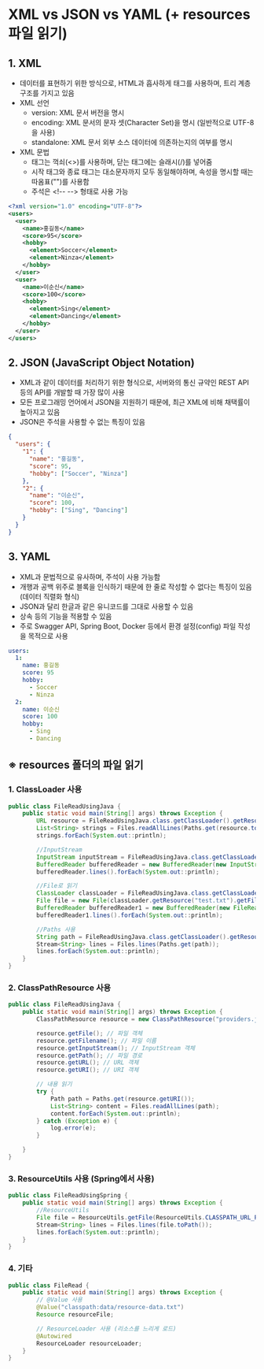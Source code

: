 # XML vs JSON vs YAML (+ resources 파일 읽기)

## 1. XML
- 데이터를 표현하기 위한 방식으로, HTML과 흡사하게 태그를 사용하며, 트리 계층 구조를 가지고 있음
- XML 선언
  - version: XML 문서 버전을 명시
  - encoding: XML 문서의 문자 셋(Character Set)을 명시 (일반적으로 UTF-8을 사용)
  - standalone: XML 문서 외부 소스 데이터에 의존하는지의 여부를 명시
- XML 문법
  - 태그는 꺽쇠(<>)를 사용하며, 닫는 태그에는 슬래시(/)를 넣어줌
  - 시작 태그와 종료 태그는 대소문자까지 모두 동일해야하며, 속성을 명시할 때는 따옴표("")를 사용함
  - 주석은 \<!-- --> 형태로 사용 가능

```xml
<?xml version="1.0" encoding="UTF-8"?>
<users>  
  <user>    
    <name>홍길동</name>    
    <score>95</score>    
    <hobby>      
      <element>Soccer</element>      
      <element>Ninza</element>    
    </hobby>  
  </user>  
  <user>    
    <name>이순신</name>    
    <score>100</score>    
    <hobby>      
      <element>Sing</element>      
      <element>Dancing</element>    
    </hobby>  
  </user>
</users>
```

## 2. JSON (JavaScript Object Notation)
- XML과 같이 데이터를 처리하기 위한 형식으로, 서버와의 통신 규약인 REST API 등의 API를 개발할 때 가장 많이 사용
- 모든 프로그래밍 언어에서 JSON을 지원하기 때문에, 최근 XML에 비해 채택률이 높아지고 있음
- JSON은 주석을 사용할 수 없는 특징이 있음

```json
{	
  "users": {		
    "1": {			
      "name": "홍길동",			
      "score": 95,			
      "hobby": ["Soccer", "Ninza"]		
    },		
    "2": {			
      "name": "이순신",			
      "score": 100,			
      "hobby": ["Sing", "Dancing"]		
    }
  }
}
```

## 3. YAML
- XML과 문법적으로 유사하며, 주석이 사용 가능함
- 개행과 공백 위주로 블록을 인식하기 때문에 한 줄로 작성할 수 없다는 특징이 있음 (데이터 직렬화 형식)
- JSON과 달리 한글과 같은 유니코드를 그대로 사용할 수 있음
- 상속 등의 기능을 적용할 수 있음
- 주로 Swagger API, Spring Boot, Docker 등에서 환경 설정(config) 파일 작성을 목적으로 사용

```yaml
users:  
  1:    
    name: 홍길동    
    score: 95    
    hobby:      
      - Soccer      
      - Ninza  
  2:    
    name: 이순신    
    score: 100    
    hobby:      
      - Sing      
      - Dancing
```

## ※ resources 폴더의 파일 읽기

### 1. ClassLoader 사용

```java
public class FileReadUsingJava {
    public static void main(String[] args) throws Exception {
        URL resource = FileReadUsingJava.class.getClassLoader().getResource("test.txt");
        List<String> strings = Files.readAllLines(Paths.get(resource.toURI()));
        strings.forEach(System.out::println);

        //InputStream
        InputStream inputStream = FileReadUsingJava.class.getClassLoader().getResource("test.txt").openStream();
        BufferedReader bufferedReader = new BufferedReader(new InputStreamReader(inputStream));
        bufferedReader.lines().forEach(System.out::println);

        //File로 읽기
        ClassLoader classLoader = FileReadUsingJava.class.getClassLoader();
        File file = new File(classLoader.getResource("test.txt").getFile());
        BufferedReader bufferedReader1 = new BufferedReader(new FileReader(file));
        bufferedReader1.lines().forEach(System.out::println);

        //Paths 사용
        String path = FileReadUsingJava.class.getClassLoader().getResource("test.txt").getPath();
        Stream<String> lines = Files.lines(Paths.get(path));
        lines.forEach(System.out::println);
    }
}
```

### 2. ClassPathResource 사용

```java
public class FileReadUsingJava {
    public static void main(String[] args) throws Exception {
        ClassPathResource resource = new ClassPathResource("providers.json");

        resource.getFile(); // 파일 객체
        resource.getFilename(); // 파일 이름
        resource.getInputStream(); // InputStream 객체
        resource.getPath(); // 파일 경로
        resource.getURL(); // URL 객체
        resource.getURI(); // URI 객체

        // 내용 읽기
        try {
            Path path = Paths.get(resource.getURI());
            List<String> content = Files.readAllLines(path);
            content.forEach(System.out::println);
        } catch (Exception e) {
            log.error(e);
        }

    }
}
```

### 3. ResourceUtils 사용 (Spring에서 사용)

```java
public class FileReadUsingSpring {
    public static void main(String[] args) throws Exception {
        //ResourceUtils
        File file = ResourceUtils.getFile(ResourceUtils.CLASSPATH_URL_PREFIX + "test.txt");
        Stream<String> lines = Files.lines(file.toPath());
        lines.forEach(System.out::println);
    }
}
```

### 4. 기타
```java
public class FileRead {
    public static void main(String[] args) throws Exception {
        // @Value 사용
        @Value("classpath:data/resource-data.txt")
        Resource resourceFile;

        // ResourceLoader 사용 (리소스를 느리게 로드)
        @Autowired
        ResourceLoader resourceLoader;
    }
}
```